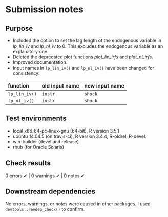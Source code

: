 # Submission notes

## Purpose
* Included the option to set the lag length of the endogenous variable in *lp_lin_iv* and *lp_nl_iv* to 0.
  This excludes the endogenous variable as an explanatory one.
* Deleted the deprecated plot functions *plot_lin_irfs* and *plot_nl_irfs*.
* Improved documentation.
* Input names in `lp_lin_iv()` and `lp_nl_iv()` have been changed for consistency:

function | old input name | new input name
:--------|:-------------  |:------------- 
`lp_lin_iv()` | `instr`     | `shock`
`lp_nl_iv()`  | `instr`     | `shock`


## Test environments
* local x86_64-pc-linux-gnu (64-bit), R version 3.5.1
* ubuntu 14.04.5 (on travis-ci),      R version 3.4.4, R-oldrel, R-devel.
* win-builder (devel and release) 
* rhub (for Oracle Solaris)

## Check results
0 errors ✔ | 0 warnings ✔ | 0 notes ✔

## Downstream dependencies
No errors, warnings, or notes were caused in other packages. I used `devtools::revdep_check()` to confirm. 
